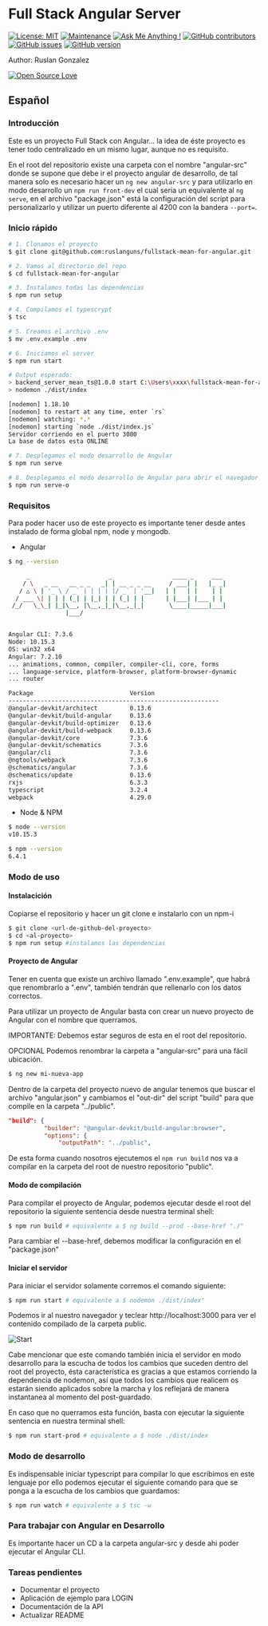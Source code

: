 # Full Stack Angular Server
 [![License: MIT](https://img.shields.io/badge/License-MIT-yellow.svg)](https://opensource.org/licenses/MIT)
 [![Maintenance](https://img.shields.io/badge/Maintained%3F-yes-green.svg)](https://GitHub.com/ruslanguns/fullstack-mean-for-angular/graphs/commit-activity)
 [![Ask Me Anything !](https://img.shields.io/badge/Ask%20me-anything-1abc9c.svg)](https://github.com/ruslanguns)
 [![GitHub contributors](https://img.shields.io/github/contributors/ruslanguns/fullstack-mean-for-angular.svg)](https://GitHub.com/ruslanguns/fullstack-mean-for-angular/graphs/contributors/)
 [![GitHub issues](https://img.shields.io/github/issues/ruslanguns/fullstack-mean-for-angular.svg)](https://GitHub.com/ruslanguns/fullstack-mean-for-angular/issues/)
 [![GitHub version](https://badge.fury.io/gh/ruslanguns%2Ffullstack-mean-for-angular.svg)](https://github.com/ruslanguns/fullstack-mean-for-angular)

Author: Ruslan Gonzalez

[![Open Source Love](https://badges.frapsoft.com/os/v3/open-source.svg?v=103)](https://github.com/ruslanguns/fullstack-mean-for-angular/)
## Español

### Introducción
Este es un proyecto Full Stack con Angular... la idea de éste proyecto es tener todo centralizado en un mismo lugar, aunque no es requisito.

En el root del repositorio existe una carpeta con el nombre "angular-src" donde se supone que debe ir el proyecto angular de desarrollo, de tal manera solo es necesario hacer un `ng new angular-src` y para utilizarlo en modo desarrollo un `npm run front-dev` el cual seria un equivalente al `ng serve`, en el archivo "package.json" está la configuración del script para personalizarlo y utilizar un puerto diferente al 4200 con la bandera `--port=`.

### Inicio rápido
``` bash
# 1. Clonamos el proyecto
$ git clone git@github.com:ruslanguns/fullstack-mean-for-angular.git

# 2. Vamos al directorio del repo
$ cd fullstack-mean-for-angular

# 3. Instalamos todas las dependencias
$ npm run setup

# 4. Compilamos el typescrypt
$ tsc

# 5. Creamos el archivo .env
$ mv .env.example .env

# 6. Iniciamos el server
$ npm run start

# Output esperado: 
> backend_server_mean_ts@1.0.0 start C:\Users\xxxx\fullstack-mean-for-angular
> nodemon ./dist/index

[nodemon] 1.18.10
[nodemon] to restart at any time, enter `rs`
[nodemon] watching: *.*
[nodemon] starting `node ./dist/index.js`
Servidor corriendo en el puerto 3000
La base de datos esta ONLINE

# 7. Desplegamos el modo desarrollo de Angular
$ npm run serve

# 8. Desplegamos el modo desarrollo de Angular para abrir el navegador automáticamente
$ npm run serve-o
```

### Requisitos
Para poder hacer uso de este proyecto es importante tener desde antes instalado de forma global npm, node y mongodb.

* Angular

```bash
$ ng --version

     _                      _                 ____ _     ___
    / \   _ __   __ _ _   _| | __ _ _ __     / ___| |   |_ _|
   / △ \ | '_ \ / _` | | | | |/ _` | '__|   | |   | |    | |
  / ___ \| | | | (_| | |_| | | (_| | |      | |___| |___ | |
 /_/   \_\_| |_|\__, |\__,_|_|\__,_|_|       \____|_____|___|
                |___/


Angular CLI: 7.3.6
Node: 10.15.3
OS: win32 x64
Angular: 7.2.10
... animations, common, compiler, compiler-cli, core, forms
... language-service, platform-browser, platform-browser-dynamic
... router

Package                           Version
-----------------------------------------------------------
@angular-devkit/architect         0.13.6
@angular-devkit/build-angular     0.13.6
@angular-devkit/build-optimizer   0.13.6
@angular-devkit/build-webpack     0.13.6
@angular-devkit/core              7.3.6
@angular-devkit/schematics        7.3.6
@angular/cli                      7.3.6
@ngtools/webpack                  7.3.6
@schematics/angular               7.3.6
@schematics/update                0.13.6
rxjs                              6.3.3
typescript                        3.2.4
webpack                           4.29.0


```

* Node & NPM
```bash
$ node --version
v10.15.3

$ npm --version
6.4.1

```

### Modo de uso
#### Instalacición

Copiarse el repositorio y hacer un git clone e instalarlo con un npm-i

``` bash
$ git clone <url-de-github-del-proyecto>
$ cd <al-proyecto>
$ npm run setup #instalamos las dependencias
```

#### Proyecto de Angular

Tener en cuenta que existe un archivo llamado ".env.example", que habrá que renombrarlo a ".env", también tendrán que rellenarlo con los datos correctos.

Para utilizar un proyecto de Angular basta con crear un nuevo proyecto de Angular con el nombre que querramos.

IMPORTANTE: Debemos estar seguros de esta en el root del repositorio.

OPCIONAL Podemos renombrar la carpeta a "angular-src" para una fácil ubicación.

```bash
$ ng new mi-nueva-app
```

Dentro de la carpeta del proyecto nuevo de angular tenemos que buscar el archivo "angular.json" y cambiamos el "out-dir" del script "build" para que compile en la carpeta "../public".

```json
"build": {
          "builder": "@angular-devkit/build-angular:browser",
          "options": {
              "outputPath": "../public",
```
De esta forma cuando nosotros ejecutemos el `npm run build` nos va a compilar en la carpeta del root de nuestro repositorio "public".

#### Modo de compilación

Para compilar el proyecto de Angular, podemos ejecutar desde el root del repositorio la siguiente sentencia desde nuestra terminal shell:

```bash
$ npm run build # equivalente a $ ng build --prod --base-href "./"
```
Para cambiar el --base-href, debemos modificar la configuración en el "package.json"

#### Iniciar el servidor

Para iniciar el servidor solamente corremos el comando siguiente:

```bash
$ npm run start # equivalente a $ nodemon ./dist/index"
```

Podemos ir al nuestro navegador y teclear http://localhost:3000 para ver el contenido compilado de la carpeta public.

![Start](https://rusgunx.tk/public/angular.jpg)

Cabe mencionar que este comando también inicia el servidor en modo desarrollo para la escucha de todos los cambios que suceden dentro del root del proyecto, ésta característica es gracias a que estamos corriendo la dependencia de nodemon, así que todos los cambios que realicem	os estarán siendo aplicados sobre la marcha y los reflejará de manera instantanea al momento del post-guardado.

En caso que no querramos esta función, basta con ejecutar la siguiente sentencia en nuestra terminal shell:

``` bash
$ npm run start-prod # equivalente a $ node ./dist/index

```

### Modo de desarrollo

Es indispensable iniciar typescript para compilar lo que escribimos en este lenguaje por ello podemos ejecutar el siguiente comando para que se ponga a la escucha de los cambios que guardamos:

``` bash
$ npm run watch # equivalente a $ tsc -w
```

### Para trabajar con Angular en Desarrollo
Es importante hacer un CD a la carpeta angular-src y desde ahi poder ejecutar el Angular CLI.



### Tareas pendientes
* Documentar el proyecto
* Aplicación de ejemplo para LOGIN
* Documentación de la API
* Actualizar README
